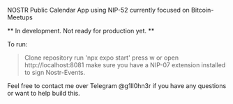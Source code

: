 NOSTR Public Calendar App using NIP-52 currently focused on Bitcoin-Meetups

** In development. Not ready for production yet. **

To run:
> Clone repository
> run 'npx expo start'
> press w or open http://localhost:8081
> make sure you have a NIP-07 extension installed to sign Nostr-Events.

Feel free to contact me over Telegram @g1ll0hn3r if you have any questions or want to help build this.
